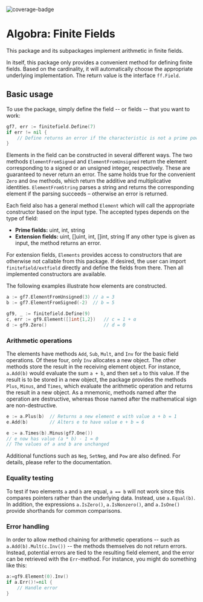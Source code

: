 ![coverage-badge](https://img.shields.io/badge/coverage-90.6%25-brightgreen?cacheSeconds=86400&style=flat)
# Algobra: Finite Fields
This package and its subpackages implement arithmetic in finite fields.

In itself, this package only provides a convenient method for defining finite fields. Based on the cardinality, it will automatically choose the appropriate underlying implementation. The return value is the interface `ff.Field`.

## Basic usage
To use the package, simply define the field -- or fields -- that you want to work:
```go
gf7, err := finitefield.Define(7)
if err != nil {
    // Define returns an error if the characteristic is not a prime power (or too large)
}
```
Elements in the field can be constructed in several different ways. The two methods `ElementFromSigned` and `ElementFromUnsigned` return the element corresponding to a signed or an unsigned integer, respectively. These are guaranteed to never return an error. The same holds true for the convenient `Zero` and `One` methods, which return the additive and multiplicative identities. `ElementFromString` parses a string and returns the corresponding element if the parsing succeeds &ndash; otherwise an error is returned.

Each field also has a general method `Element` which will call the appropriate constructor based on the input type. The accepted types depends on the type of field:
* **Prime fields:** uint, int, string
* **Extension fields:** uint, []uint, int, []int, string
If any other type is given as input, the method returns an error.

For extension fields, `Elements` provides access to constructors that are otherwise not callable from this package. If desired, the user can import `finitefield/extfield` directly and define the fields from there. Then all implemented constructors are available.

The following examples illustrate how elements are constructed.
```go
a := gf7.ElementFromUnsigned(3)	// a = 3
b := gf7.ElementFromSigned(-2)	// b = 5

gf9, _ := finitefield.Define(9)
c, err := gf9.Element([]int{1,2})	// c = 1 + α
d := gf9.Zero()						// d = 0
```

### Arithmetic operations
The elements have methods `Add`, `Sub`, `Mult`, and `Inv` for the basic field operations. Of these four, only `Inv` allocates a new object. The other methods store the result in the receiving element object. For instance, `a.Add(b)` would evaluate the sum `a + b`, and then set `a` to this value. If the result is to be stored in a new object, the package provides the methods `Plus`, `Minus`, and `Times`, which evaluate the arithmetic operation and returns the result in a new object. As a mnemonic, methods named after the operation are destructive, whereas those named after the mathematical sign are non-destructive.

```go
e := a.Plus(b)	// Returns a new element e with value a + b = 1
e.Add(b)		// Alters e to have value e + b = 6

e := a.Times(b).Minus(gf7.One())
// e now has value (a * b) - 1 = 0
// The values of a and b are unchanged
```

Additional functions such as `Neg`, `SetNeg`, and `Pow` are also defined. For details, please refer to the documentation.

### Equality testing
To test if two elements `a` and `b` are equal, `a == b` will not work since this compares pointers rather than the underlying data. Instead, use `a.Equal(b)`. In addition, the expressions `a.IsZero()`, `a.IsNonzero()`, and `a.IsOne()` provide shorthands for common comparisons.

### Error handling
In order to allow method chaining for arithmetic operations -- such as `a.Add(b).Mult(c.Inv())` -- the methods themselves do not return errors. Instead, potential errors are tied to the resulting field element, and the error can be retrieved with the `Err`-method. For instance, you might do something like this:
``` go
a:=gf9.Element(0).Inv()
if a.Err()!=nil {
    // Handle error
}
```
